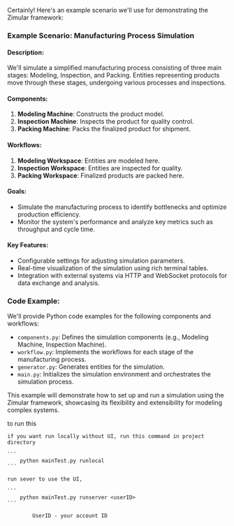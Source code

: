 Certainly! Here's an example scenario we'll use for demonstrating the Zimular framework:

### Example Scenario: Manufacturing Process Simulation

#### Description:
We'll simulate a simplified manufacturing process consisting of three main stages: Modeling, Inspection, and Packing. Entities representing products move through these stages, undergoing various processes and inspections.

#### Components:
1. **Modeling Machine**: Constructs the product model.
2. **Inspection Machine**: Inspects the product for quality control.
3. **Packing Machine**: Packs the finalized product for shipment.

#### Workflows:
1. **Modeling Workspace**: Entities are modeled here.
2. **Inspection Workspace**: Entities are inspected for quality.
3. **Packing Workspace**: Finalized products are packed here.

#### Goals:
- Simulate the manufacturing process to identify bottlenecks and optimize production efficiency.
- Monitor the system's performance and analyze key metrics such as throughput and cycle time.

#### Key Features:
- Configurable settings for adjusting simulation parameters.
- Real-time visualization of the simulation using rich terminal tables.
- Integration with external systems via HTTP and WebSocket protocols for data exchange and analysis.

### Code Example:
We'll provide Python code examples for the following components and workflows:
- `components.py`: Defines the simulation components (e.g., Modeling Machine, Inspection Machine).
- `workflow.py`: Implements the workflows for each stage of the manufacturing process.
- `generator.py`: Generates entities for the simulation.
- `main.py`: Initializes the simulation environment and orchestrates the simulation process.

This example will demonstrate how to set up and run a simulation using the Zimular framework, showcasing its flexibility and extensibility for modeling complex systems.

to run this 

    if you want run locally without UI, run this command in project directory

    ```
        python mainTest.py runlocal
    ```
    
    run sever to use the UI,

    ```
        python mainTest.py runserver <userID>
    ```
    
            UserID - your account ID